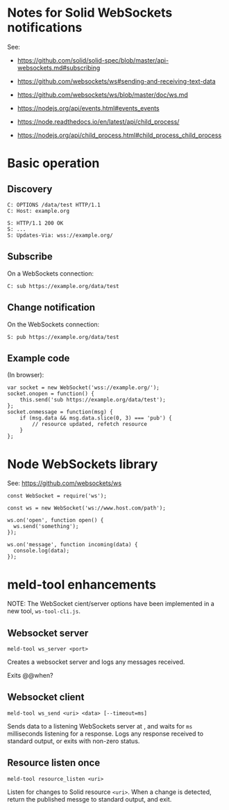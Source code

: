 # Notes for Solid WebSockets notifications

See:
- https://github.com/solid/solid-spec/blob/master/api-websockets.md#subscribing
- https://github.com/websockets/ws#sending-and-receiving-text-data
- https://github.com/websockets/ws/blob/master/doc/ws.md
- https://nodejs.org/api/events.html#events_events

- https://node.readthedocs.io/en/latest/api/child_process/
- https://nodejs.org/api/child_process.html#child_process_child_process


# Basic operation

## Discovery

    C: OPTIONS /data/test HTTP/1.1
    C: Host: example.org

    S: HTTP/1.1 200 OK
    S: ...
    S: Updates-Via: wss://example.org/


## Subscribe

On a WebSockets connection:

    C: sub https://example.org/data/test

## Change notification

On the WebSockets connection:

    S: pub https://example.org/data/test

## Example code

(In browser):

    var socket = new WebSocket('wss://example.org/');
    socket.onopen = function() {
        this.send('sub https://example.org/data/test');
    };
    socket.onmessage = function(msg) {
        if (msg.data && msg.data.slice(0, 3) === 'pub') {
            // resource updated, refetch resource
        }
    };


# Node WebSockets library

See: https://github.com/websockets/ws

    const WebSocket = require('ws');

    const ws = new WebSocket('ws://www.host.com/path');

    ws.on('open', function open() {
      ws.send('something');
    });

    ws.on('message', function incoming(data) {
      console.log(data);
    });



# meld-tool enhancements

NOTE: The WebSocket cient/server options have been implemented in a new tool, `ws-tool-cli.js`.

## Websocket server

    meld-tool ws_server <port>

Creates a websocket server and logs any messages received.

Exits @@when?

## Websocket client

    meld-tool ws_send <uri> <data> [--timeout=ms]

Sends data to a listening WebSockets server at <uri>, and waits for `ms` milliseconds listening for a response.  Logs any response received to standard output, or exits with non-zero status.

## Resource listen once

    meld-tool resource_listen <uri>

Listen for changes to Solid resource `<uri>`.  When a change is detected, return the published messge to standard output, and exit.

